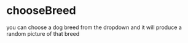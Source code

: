# chooseBreed
you can choose a dog breed from the dropdown and it will produce a random picture of that breed
